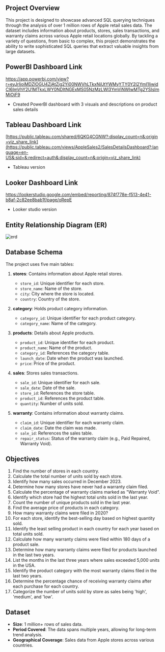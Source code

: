 ## Project Overview

This project is designed to showcase advanced SQL querying techniques through the analysis of over 1 million rows of Apple retail sales data. The dataset includes information about products, stores, sales transactions, and warranty claims across 
various Apple retail locations globally. By tackling a variety of questions, from basic to complex, this project demonstrates the ability to write sophisticated SQL queries that extract valuable insights from large datasets.

## PowerBI Dashboard Link
https://app.powerbi.com/view?r=eyJrIjoiMDZlOGU4ZjAtZjg2Yi00NWVhLTkxNjUtYWMyYTY0Y2I2YmI1IiwidCI6ImVhY2U1MTkxLWY0NDItNGExMS05NzMzLWI3YmViNWIwMTg2YSIsImMiOjF9

- Created PowerBI dashboard with 3 visuals and descriptions on product sales details

## Tableau Dashboard Link
[https://public.tableau.com/shared/6QKG4CGNW?:display_count=n&:origin=viz_share_link](https://public.tableau.com/views/AppleSales2/SalesDetailsDashboard?:language=en-US&:sid=&:redirect=auth&:display_count=n&:origin=viz_share_link)
- Tableau version

## Looker Dashboard Link
https://lookerstudio.google.com/embed/reporting/874f778e-f513-4e41-b8af-2c82ee8bab1f/page/oRepE
- Looker studio version

## Entity Relationship Diagram (ER)
![erd](https://github.com/user-attachments/assets/13df2535-4aa6-436f-a037-49eef13e77d9)

## Database Schema

The project uses five main tables:

1. **stores**: Contains information about Apple retail stores.
   - `store_id`: Unique identifier for each store.
   - `store_name`: Name of the store.
   - `city`: City where the store is located.
   - `country`: Country of the store.

2. **category**: Holds product category information.
   - `category_id`: Unique identifier for each product category.
   - `category_name`: Name of the category.

3. **products**: Details about Apple products.
   - `product_id`: Unique identifier for each product.
   - `product_name`: Name of the product.
   - `category_id`: References the category table.
   - `launch_date`: Date when the product was launched.
   - `price`: Price of the product.

4. **sales**: Stores sales transactions.
   - `sale_id`: Unique identifier for each sale.
   - `sale_date`: Date of the sale.
   - `store_id`: References the store table.
   - `product_id`: References the product table.
   - `quantity`: Number of units sold.

5. **warranty**: Contains information about warranty claims.
   - `claim_id`: Unique identifier for each warranty claim.
   - `claim_date`: Date the claim was made.
   - `sale_id`: References the sales table.
   - `repair_status`: Status of the warranty claim (e.g., Paid Repaired, Warranty Void).

## Objectives

1. Find the number of stores in each country.
2. Calculate the total number of units sold by each store.
3. Identify how many sales occurred in December 2023.
4. Determine how many stores have never had a warranty claim filed.
5. Calculate the percentage of warranty claims marked as "Warranty Void".
6. Identify which store had the highest total units sold in the last year.
7. Count the number of unique products sold in the last year.
8. Find the average price of products in each category.
9. How many warranty claims were filed in 2020?
10. For each store, identify the best-selling day based on highest quantity sold.
11. Identify the least selling product in each country for each year based on total units sold.
12. Calculate how many warranty claims were filed within 180 days of a product sale.
13. Determine how many warranty claims were filed for products launched in the last two years.
14. List the months in the last three years where sales exceeded 5,000 units in the USA.
15. Identify the product category with the most warranty claims filed in the last two years.
16. Determine the percentage chance of receiving warranty claims after each purchase for each country.
17. Categorize the number of units sold by store as sales being 'high', 'medium', and 'low'.

## Dataset

- **Size**: 1 million+ rows of sales data.
- **Period Covered**: The data spans multiple years, allowing for long-term trend analysis.
- **Geographical Coverage**: Sales data from Apple stores across various countries.
